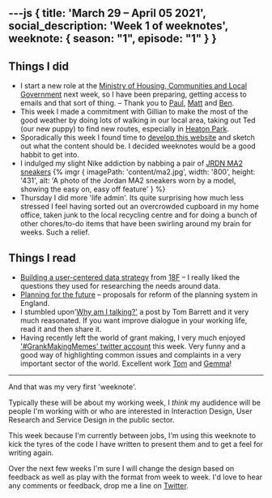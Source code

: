 ---js
{
  title: 'March 29 &ndash; April 05 2021',
  social_description: 'Week 1 of weeknotes',
  weeknote: {
    season: "1",
    episode: "1"
  }
}
---

## Things I did

- I start a new role at the [Ministry of Housing, Communities and Local Government](https://www.gov.uk/government/organisations/ministry-of-housing-communities-and-local-government) next week, so I have been preparing, getting access to emails and that sort of thing. &ndash; Thank you to [Paul](https://twitter.com/psd), [Matt](https://twitter.com/mattlucht) and [Ben](https://twitter.com/BforBen).
- This week I made a commitment with Gillian to make the most of the good weather by doing lots of walking in our local area, taking out Ted (our new puppy) to find new routes, especially in [Heaton Park](https://en.wikipedia.org/wiki/Heaton_Park).
- Sporadically this week I found time to [develop this website](https://github.com/paulmsmith/website) and sketch out what the content should be. I decided weeknotes would be a good habbit to get into.
- I indulged my slight Nike addiction by nabbing a pair of [JRDN MA2 sneakers](https://www.nike.com/gb/t/jordan-ma2-greatest-gift-shoe-JCCWnC/CV8122-002) {% imgr { imagePath: 'content/ma2.jpg', width: '800', height: '431', alt: 'A photo of the Jordan MA2 sneakers worn by a model, showing the easy on, easy off feature' } %}
- Thursday I did more 'life admin'. Its quite surprising how much less stressed I feel having sorted out an overcrowded cupboard in my home office, taken junk to the local recycling centre and for doing a bunch of other chores/to-do items that have been swirling around my brain for weeks. Such a relief.

## Things I read

- [Building a user-centered data strategy](https://18f.gsa.gov/2021/04/01/building_a_user-centered_data_strategy/) from [18F](https://18f.gsa.gov) &ndash; I really liked the questions they used for researching the needs around data.
- [Planning for the future](https://www.gov.uk/government/consultations/planning-for-the-future/planning-for-the-future) &ndash; proposals for reform of the planning system in England.
- I stumbled upon'[Why am I talking?'](https://medium.com/@tombarrett/why-am-i-talking-1ca0e92bb359) a post by Tom Barrett and it very much reasonated. If you want improve dialogue in your working life, read it and then share it.
- Having recently left the world of grant making, I very much enjoyed ['#GrankMakingMemes' twitter account](https://twitter.com/GrantmakinMemes) this week. Very funny and a good way of highlighting common issues and complaints in a very important sector of the world. Excellent work [Tom](https://twitter.com/steiny) and [Gemma](https://twitter.com/GemmaCBull)!

---

And that was my very first 'weeknote'.

Typically these will be about my working week, I *think* my audidence will be people I'm working with or who are interested in Interaction Design, User Research and Service Design in the public sector.

This week because I'm currently between jobs, I'm using this weeknote to kick the tyres of the code I have written to present them and to get a feel for writing again.

Over the next few weeks I'm sure I will change the design based on feedback as well as play with the format from week to week. I'd love to hear any comments or feedback, drop me a line on [Twitter](https://twitter.com/paulmsmith).
